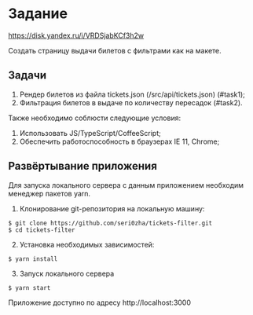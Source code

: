 # Задание
https://disk.yandex.ru/i/VRDSjabKCf3h2w

Создать страницу выдачи билетов с фильтрами как на макете.
## Задачи
1. Рендер билетов из файла tickets.json (/src/api/tickets.json) (#task1);
2. Фильтрация билетов в выдаче по количеству пересадок (#task2).

Также необходимо соблюсти следующие условия:
1. Использовать JS/TypeScript/CoffeeScript;
2. Обеспечить работоспособность в браузерах IE 11, Chrome;

## Развёртывание приложения
Для запуска локального сервера с данным приложением необходим менеджер пакетов yarn.

1. Клонирование git-репозитория на локальную машину:
```console
$ git clone https://github.com/seri0zha/tickets-filter.git
$ cd tickets-filter
```
2. Установка необходимых зависимостей:
```console
$ yarn install
```
3. Запуск локального сервера
```console
$ yarn start
```
Приложение доступно по адресу http://localhost:3000